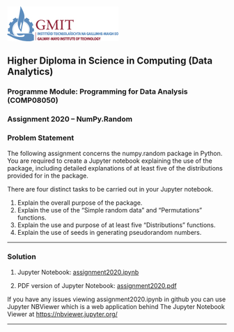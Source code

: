 ![GMIT Logo](https://github.com/Munster2020/HDIP_CSDA_PROJECT/blob/master/GMIT_Logo.jpg)
## Higher Diploma in Science in Computing (Data Analytics)
### Programme Module: Programming for Data Analysis (COMP08050) 
### Assignment 2020 – NumPy.Random

### Problem Statement
The following assignment concerns the numpy.random package in Python. You are required to create a Jupyter notebook explaining the use of the package, including detailed explanations of at least five of the distributions provided for in the package.

There are four distinct tasks to be carried out in your Jupyter notebook.
1. Explain the overall purpose of the package.
2. Explain the use of the “Simple random data” and “Permutations” functions.
3. Explain the use and purpose of at least five “Distributions” functions.
4. Explain the use of seeds in generating pseudorandom numbers.

---
### Solution
1. Jupyter Notebook:
[assignment2020.ipynb](https://github.com/Munster2020/HDIP_CSDA_COMP08050_ASSIGNMENT/blob/c0d9f80527633a119856e9a2dd4b528d0de14204/assignment2020.ipynb)

2. PDF version of Jupyter Notebook:
[assignment2020.pdf](https://github.com/Munster2020/HDIP_CSDA_COMP08050_ASSIGNMENT/blob/main/assignment2020.pdf)

If you have any issues viewing  assignment2020.ipynb in github you can use Jupyter NBViewer which is a web application behind The Jupyter Notebook Viewer at https://nbviewer.jupyter.org/

---
